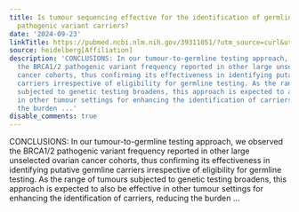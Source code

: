 ```yaml
---
title: Is tumour sequencing effective for the identification of germline <em>BRCA1/2</em>
  pathogenic variant carriers?
date: '2024-09-23'
linkTitle: https://pubmed.ncbi.nlm.nih.gov/39311051/?utm_source=curl&utm_medium=rss&utm_campaign=pubmed-2&utm_content=1FakS-2QOkCT8HsMOQP1bCRQ4YzyumYOmxmF0moLsQ3dFB1E9V&fc=20220326224207&ff=20240923200302&v=2.18.0.post9+e462414
source: heidelberg[Affiliation]
description: 'CONCLUSIONS: In our tumour-to-germline testing approach, we observed
  the BRCA1/2 pathogenic variant frequency reported in other large unselected ovarian
  cancer cohorts, thus confirming its effectiveness in identifying putative germline
  carriers irrespective of eligibility for germline testing. As the range of tumours
  subjected to genetic testing broadens, this approach is expected to also be effective
  in other tumour settings for enhancing the identification of carriers, reducing
  the burden ...'
disable_comments: true
---
```

CONCLUSIONS: In our tumour-to-germline testing approach, we observed the BRCA1/2 pathogenic variant frequency reported in other large unselected ovarian cancer cohorts, thus confirming its effectiveness in identifying putative germline carriers irrespective of eligibility for germline testing. As the range of tumours subjected to genetic testing broadens, this approach is expected to also be effective in other tumour settings for enhancing the identification of carriers, reducing the burden ...